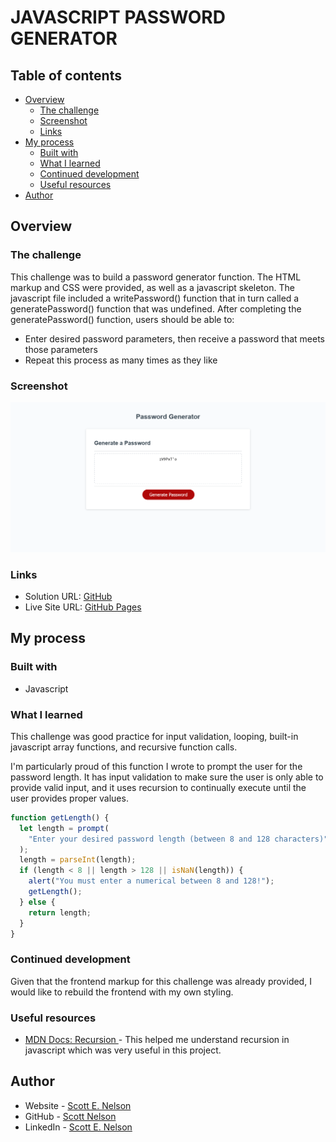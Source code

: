 # JAVASCRIPT PASSWORD GENERATOR

## Table of contents

- [Overview](#overview)
  - [The challenge](#the-challenge)
  - [Screenshot](#screenshot)
  - [Links](#links)
- [My process](#my-process)
  - [Built with](#built-with)
  - [What I learned](#what-i-learned)
  - [Continued development](#continued-development)
  - [Useful resources](#useful-resources)
- [Author](#author)

## Overview

### The challenge

This challenge was to build a password generator function. The HTML markup and CSS were provided, as well as a javascript skeleton. The javascript file included a writePassword() function that in turn called a generatePassword() function that was
undefined. After completing the generatePassword() function, users should be able to:

- Enter desired password parameters, then receive a password that meets those parameters
- Repeat this process as many times as they like

### Screenshot

![](./screenshot.png)

### Links

- Solution URL: [GitHub](https://github.com/snelson-seattle/javascript-password-generator)
- Live Site URL: [GitHub Pages](https://snelson-seattle.github.io/javascript-password-generator/)

## My process

### Built with

- Javascript

### What I learned

This challenge was good practice for input validation, looping, built-in javascript array functions, and recursive function calls.

I'm particularly proud of this function I wrote to prompt the user for the password length. It has input validation to make sure the user is only able to provide valid input, and it uses recursion to continually execute until the user provides proper values.

```js
function getLength() {
  let length = prompt(
    "Enter your desired password length (between 8 and 128 characters)"
  );
  length = parseInt(length);
  if (length < 8 || length > 128 || isNaN(length)) {
    alert("You must enter a numerical between 8 and 128!");
    getLength();
  } else {
    return length;
  }
}
```

### Continued development

Given that the frontend markup for this challenge was already provided, I would like to rebuild the frontend with my own styling.

### Useful resources

- [MDN Docs: Recursion ](https://developer.mozilla.org/en-US/docs/Glossary/Recursion) - This helped me understand recursion in javascript which was very useful in this project.

## Author

- Website - [Scott E. Nelson](https://www.scottenelson.com)
- GitHub - [Scott Nelson](https://github.com/snelson-seattle)
- LinkedIn - [Scott E. Nelson](https://www.linkedin.com/in/scottenelson)
